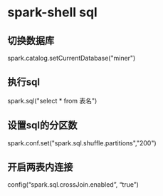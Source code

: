 # spark-shell sql

## 切换数据库
spark.catalog.setCurrentDatabase("miner")
## 执行sql
spark.sql("select * from 表名")

## 设置sql的分区数
spark.conf.set("spark.sql.shuffle.partitions","200")

## 开启两表内连接
config(“spark.sql.crossJoin.enabled”, “true”)